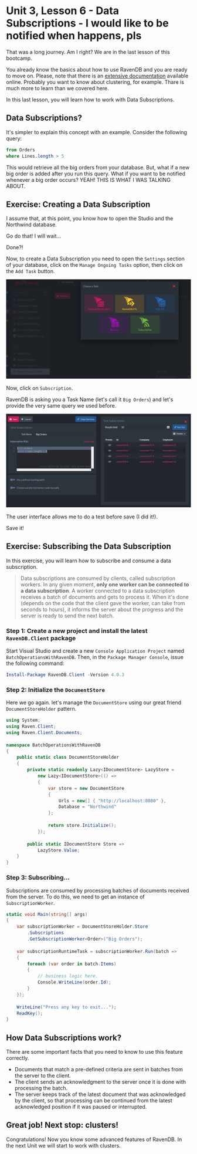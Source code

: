 # Unit 3, Lesson 6 - Data Subscriptions - I would like to be notified when <IMPORTANT EVENT> happens, pls

That was a long journey. Am I right? We are in the last lesson of this bootcamp.

You already know the basics about how to use RavenDB and you are ready to move on. Please,
note that there is an [extensive documentation](http://ravendb.net/docs) available online. Probably
you want to know about clustering, for example. Thare is much more to learn than we covered here.

In this last lesson, you will learn how to work with Data Subscriptions.

## Data Subscriptions?

It's simpler to explain this concept with an example. Consider the following query:

```sql
from Orders 
where Lines.length > 5
```

This would retrieve all the big orders from your database. But, what if a new big order 
is added after you run this query. What if you want to be notified whenever a big order
occurs? YEAH! THIS IS WHAT I WAS TALKING ABOUT.

## Exercise: Creating a Data Subscription

I assume that, at this point, you know how to open the Studio and the Northwind database.

Go do that! I will wait...

Done?!

Now, to create a Data Subscription you need to open the `Settings` section of your database,
click on the `Manage Ongoing Tasks` option, then click on the `Add Task` button.

![Subscription task](media/new_subscription_task.png)

Now, click on `Subscription`.

RavenDB is asking you a Task Name (let's call it `Big Orders`) and let's provide the very
same query we used before.

![Big orders](media/big_orders.png)

The user interface allows me to do a test before save (I did it!). 

Save it!

## Exercise: Subscribing the Data Subscription

In this exercise, you will learn how to subscribe and consume a 
data subscription.

>Data subscriptions are consumed by clients, called subscription workers. 
In any given moment, **only one worker can be connected to a data subscription**. 
A worker connected to a data subscription receives a batch of documents and gets to process it. 
When it's done (depends on the code that the client gave the worker, can take from seconds to hours), 
it informs the server about the progress and the server is ready to send the next batch.

### Step 1: Create a new project and install the latest `RavenDB.Client` package

Start Visual Studio and create a new `Console Application Project` named
`BatchOperationsWithRavenDB`. Then, in the `Package Manager Console`, issue the following
command:

```powershell
Install-Package RavenDB.Client -Version 4.0.3
```

### Step 2: Initialize the `DocumentStore`

Here we go again. let's manage the `DocumentStore` using our great friend `DocumentStoreHolder` pattern.  

````csharp
using System;
using Raven.Client;
using Raven.Client.Documents;

namespace BatchOperationsWithRavenDB
{
    public static class DocumentStoreHolder
    {
        private static readonly Lazy<IDocumentStore> LazyStore =
            new Lazy<IDocumentStore>(() =>
            {
                var store = new DocumentStore
                {
                    Urls = new[] { "http://localhost:8080" },
                    Database = "Northwind"
                };

                return store.Initialize();
            });

        public static IDocumentStore Store =>
            LazyStore.Value;
    }
}
````

### Step 3: Subscribing...

Subscriptions are consumed by processing batches of documents received from the server. 
To do this, we need to get an instance of `SubscriptionWorker`.

```csharp
static void Main(string[] args)
{
    var subscriptionWorker = DocumentStoreHolder.Store
        .Subscriptions
        .GetSubscriptionWorker<Order>("Big Orders");

    var subscriptionRuntimeTask = subscriptionWorker.Run(batch =>
    {
        foreach (var order in batch.Items)
        {
            // business logic here.
            Console.WriteLine(order.Id);
        }
    });

    WriteLine("Press any key to exit...");
    ReadKey();
}
```

## How Data Subscriptions work?

There are some important facts that you need to know to use this feature correctly.

* Documents that match a pre-defined criteria are sent in batches from the server to the client.
* The client sends an acknowledgment to the server once it is done with processing the batch.
* The server keeps track of the latest document that was acknowledged by the client, so that processing can be continued from the latest acknowledged position if it was paused or interrupted.

## Great job! Next stop: clusters!
Congratulations! Now you know some advanced features of RavenDB. In the next Unit we will start to work with clusters.
